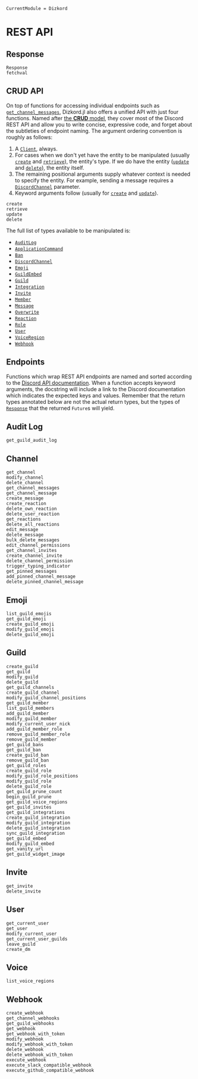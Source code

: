 ```@meta
CurrentModule = Dizkord
```

# REST API

## Response

```@docs
Response
fetchval
```

## CRUD API

On top of functions for accessing individual endpoints such as [`get_channel_messages`](@ref), Dizkord.jl also offers a unified API with just four functions.
Named after [the **CRUD** model](https://en.wikipedia.org/wiki/Create,_read,_update_and_delete), they cover most of the Discord REST API and allow you to write concise, expressive code, and forget about the subtleties of endpoint naming.
The argument ordering convention is roughly as follows:

1. A [`Client`](@ref), always.
2. For cases when we don't yet have the entity to be manipulated (usually [`create`](@ref) and [`retrieve`](@ref)), the entity's type.
   If we do have the entity ([`update`](@ref) and [`delete`](@ref)), the entity itself.
4. The remaining positional arguments supply whatever context is needed to specify the entity.
   For example, sending a message requires a [`DiscordChannel`](@ref) parameter.
5. Keyword arguments follow (usually for [`create`](@ref) and [`update`](@ref)).

```@docs
create
retrieve
update
delete
```

The full list of types available to be manipulated is:

* [`AuditLog`](@ref)
* [`ApplicationCommand`](@ref)
* [`Ban`](@ref)
* [`DiscordChannel`](@ref)
* [`Emoji`](@ref)
* [`GuildEmbed`](@ref)
* [`Guild`](@ref)
* [`Integration`](@ref)
* [`Invite`](@ref)
* [`Member`](@ref)
* [`Message`](@ref)
* [`Overwrite`](@ref)
* [`Reaction`](@ref)
* [`Role`](@ref)
* [`User`](@ref)
* [`VoiceRegion`](@ref)
* [`Webhook`](@ref)

## Endpoints

Functions which wrap REST API endpoints are named and sorted according to the [Discord API documentation](https://discordapp.com/developers/docs/resources/audit-log).
When a function accepts keyword arguments, the docstring will include a link to the Discord documentation which indicates the expected keys and values.
Remember that the return types annotated below are not the actual return types, but the types of [`Response`](@ref) that the returned `Future`s will yield.

## Audit Log

```@docs
get_guild_audit_log
```

## Channel

```@docs
get_channel
modify_channel
delete_channel
get_channel_messages
get_channel_message
create_message
create_reaction
delete_own_reaction
delete_user_reaction
get_reactions
delete_all_reactions
edit_message
delete_message
bulk_delete_messages
edit_channel_permissions
get_channel_invites
create_channel_invite
delete_channel_permission
trigger_typing_indicator
get_pinned_messages
add_pinned_channel_message
delete_pinned_channel_message
```

## Emoji

```@docs
list_guild_emojis
get_guild_emoji
create_guild_emoji
modify_guild_emoji
delete_guild_emoji
```

## Guild

```@docs
create_guild
get_guild
modify_guild
delete_guild
get_guild_channels
create_guild_channel
modify_guild_channel_positions
get_guild_member
list_guild_members
add_guild_member
modify_guild_member
modify_current_user_nick
add_guild_member_role
remove_guild_member_role
remove_guild_member
get_guild_bans
get_guild_ban
create_guild_ban
remove_guild_ban
get_guild_roles
create_guild_role
modify_guild_role_positions
modify_guild_role
delete_guild_role
get_guild_prune_count
begin_guild_prune
get_guild_voice_regions
get_guild_invites
get_guild_integrations
create_guild_integration
modify_guild_integration
delete_guild_integration
sync_guild_integration
get_guild_embed
modify_guild_embed
get_vanity_url
get_guild_widget_image
```

## Invite

```@docs
get_invite
delete_invite
```

## User

```@docs
get_current_user
get_user
modify_current_user
get_current_user_guilds
leave_guild
create_dm
```

## Voice

```@docs
list_voice_regions
```

## Webhook

```@docs
create_webhook
get_channel_webhooks
get_guild_webhooks
get_webhook
get_webhook_with_token
modify_webhook
modify_webhook_with_token
delete_webhook
delete_webhook_with_token
execute_webhook
execute_slack_compatible_webhook
execute_github_compatible_webhook
```
